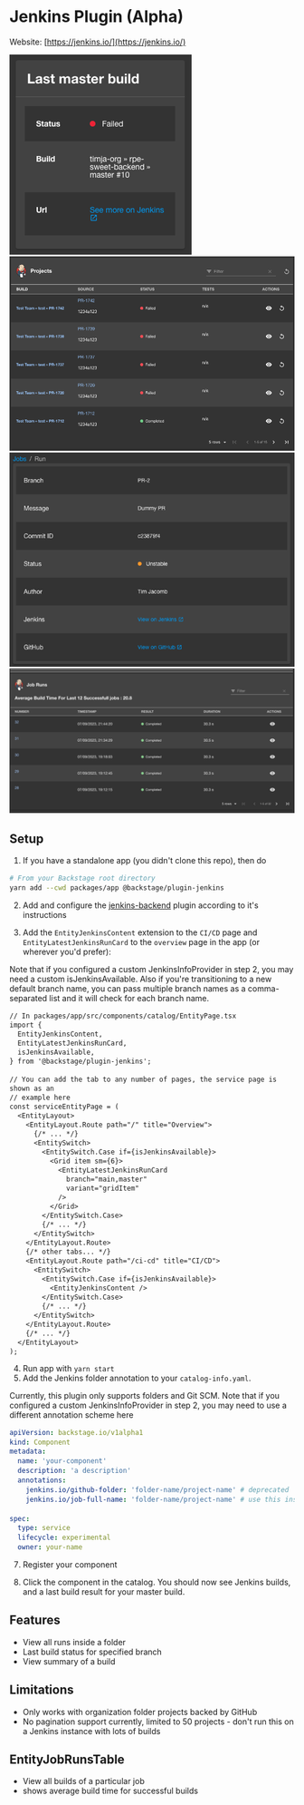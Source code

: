 # Jenkins Plugin (Alpha)

Website: [https://jenkins.io/](https://jenkins.io/)

<img src="./src/assets/last-master-build.png"  alt="Last master build"/>
<img src="./src/assets/folder-results.png"  alt="Folder results"/>
<img src="./src/assets/build-details.png"  alt="Build details"/>
<img src="./src/assets/jobrun-table.png"  alt="Job builds records"/>

## Setup

1. If you have a standalone app (you didn't clone this repo), then do

```bash
# From your Backstage root directory
yarn add --cwd packages/app @backstage/plugin-jenkins
```

2. Add and configure the [jenkins-backend](../jenkins-backend) plugin according to it's instructions

3. Add the `EntityJenkinsContent` extension to the `CI/CD` page and `EntityLatestJenkinsRunCard` to the `overview` page in the app (or wherever you'd prefer):

Note that if you configured a custom JenkinsInfoProvider in step 2, you may need a custom isJenkinsAvailable. Also if you're transitioning to a new default branch name, you can pass multiple branch names as a comma-separated list and it will check for each branch name.

```tsx
// In packages/app/src/components/catalog/EntityPage.tsx
import {
  EntityJenkinsContent,
  EntityLatestJenkinsRunCard,
  isJenkinsAvailable,
} from '@backstage/plugin-jenkins';

// You can add the tab to any number of pages, the service page is shown as an
// example here
const serviceEntityPage = (
  <EntityLayout>
    <EntityLayout.Route path="/" title="Overview">
      {/* ... */}
      <EntitySwitch>
        <EntitySwitch.Case if={isJenkinsAvailable}>
          <Grid item sm={6}>
            <EntityLatestJenkinsRunCard
              branch="main,master"
              variant="gridItem"
            />
          </Grid>
        </EntitySwitch.Case>
        {/* ... */}
      </EntitySwitch>
    </EntityLayout.Route>
    {/* other tabs... */}
    <EntityLayout.Route path="/ci-cd" title="CI/CD">
      <EntitySwitch>
        <EntitySwitch.Case if={isJenkinsAvailable}>
          <EntityJenkinsContent />
        </EntitySwitch.Case>
        {/* ... */}
      </EntitySwitch>
    </EntityLayout.Route>
    {/* ... */}
  </EntityLayout>
);
```

4. Run app with `yarn start`
5. Add the Jenkins folder annotation to your `catalog-info.yaml`.

Currently, this plugin only supports folders and Git SCM.
Note that if you configured a custom JenkinsInfoProvider in step 2, you may need to use a different annotation scheme here

```yaml
apiVersion: backstage.io/v1alpha1
kind: Component
metadata:
  name: 'your-component'
  description: 'a description'
  annotations:
    jenkins.io/github-folder: 'folder-name/project-name' # deprecated
    jenkins.io/job-full-name: 'folder-name/project-name' # use this instead

spec:
  type: service
  lifecycle: experimental
  owner: your-name
```

7. Register your component

8. Click the component in the catalog. You should now see Jenkins builds, and a
   last build result for your master build.

## Features

- View all runs inside a folder
- Last build status for specified branch
- View summary of a build

## Limitations

- Only works with organization folder projects backed by GitHub
- No pagination support currently, limited to 50 projects - don't run this on a
  Jenkins instance with lots of builds

## EntityJobRunsTable

- View all builds of a particular job
- shows average build time for successful builds
